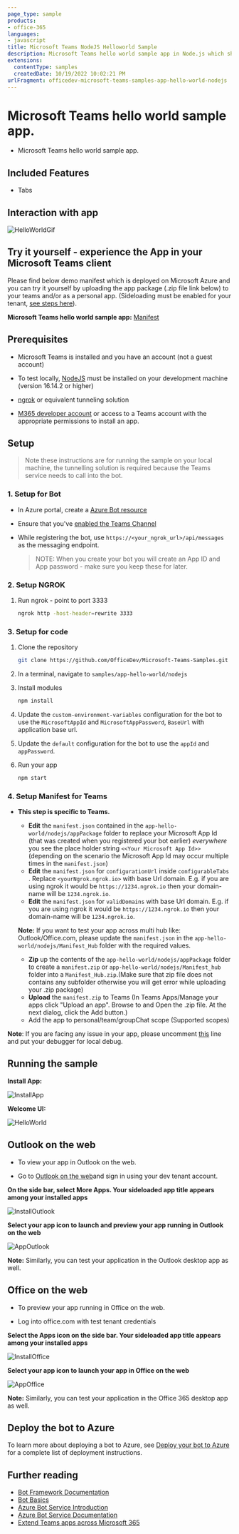 ```yaml
---
page_type: sample
products:
- office-365
languages:
- javascript
title: Microsoft Teams NodeJS Helloworld Sample
description: Microsoft Teams hello world sample app in Node.js which showcase tab, bot and messaging extension.
extensions:
  contentType: samples
  createdDate: 10/19/2022 10:02:21 PM
urlFragment: officedev-microsoft-teams-samples-app-hello-world-nodejs
---
```


# Microsoft Teams hello world sample app.

- Microsoft Teams hello world sample app.

## Included Features
* Tabs

## Interaction with app

![HelloWorldGif](Images/AppHelloWorldGif.gif)

## Try it yourself - experience the App in your Microsoft Teams client
Please find below demo manifest which is deployed on Microsoft Azure and you can try it yourself by uploading the app package (.zip file link below) to your teams and/or as a personal app. (Sideloading must be enabled for your tenant, [see steps here](https://docs.microsoft.com/microsoftteams/platform/concepts/build-and-test/prepare-your-o365-tenant#enable-custom-teams-apps-and-turn-on-custom-app-uploading)).

**Microsoft Teams hello world sample app:** [Manifest](/samples/app-hello-world/csharp/demo-manifest/app-hello-world.zip)

## Prerequisites

-  Microsoft Teams is installed and you have an account (not a guest account)

-  To test locally, [NodeJS](https://nodejs.org/en/download/) must be installed on your development machine (version 16.14.2  or higher)

-  [ngrok](https://ngrok.com/) or equivalent tunneling solution

-  [M365 developer account](https://docs.microsoft.com/microsoftteams/platform/concepts/build-and-test/prepare-your-o365-tenant) or access to a Teams account with the appropriate permissions to install an app.

## Setup

> Note these instructions are for running the sample on your local machine, the tunnelling solution is required because
> the Teams service needs to call into the bot.

### 1. Setup for Bot
- In Azure portal, create a [Azure Bot resource](https://docs.microsoft.com/azure/bot-service/bot-builder-authentication?view=azure-bot-service-4.0&tabs=csharp%2Caadv2)

- Ensure that you've [enabled the Teams Channel](https://docs.microsoft.com/azure/bot-service/channel-connect-teams?view=azure-bot-service-4.0)

- While registering the bot, use `https://<your_ngrok_url>/api/messages` as the messaging endpoint.
    > NOTE: When you create your bot you will create an App ID and App password - make sure you keep these for later.

### 2. Setup NGROK
1) Run ngrok - point to port 3333

    ```bash
    ngrok http -host-header=rewrite 3333
    ```

### 3. Setup for code
1) Clone the repository

    ```bash
    git clone https://github.com/OfficeDev/Microsoft-Teams-Samples.git
    ```
2) In a terminal, navigate to `samples/app-hello-world/nodejs`

3) Install modules

    ```bash
    npm install
    ```

4) Update the `custom-environment-variables` configuration for the bot to use the `MicrosoftAppId` and `MicrosoftAppPassword`, `BaseUrl` with application base url.

5) Update the `default` configuration for the bot to use the `appId` and `appPassword`.

5) Run your app

    ```bash
    npm start
    ```
### 4. Setup Manifest for Teams

 - **This step is specific to Teams.**

    - **Edit** the `manifest.json` contained in the `app-hello-world/nodejs/appPackage` folder to replace your Microsoft App Id (that was created when you registered your bot earlier) *everywhere* you see the place holder string `<<Your Microsoft App Id>>` (depending on the scenario the Microsoft App Id may occur multiple times in the `manifest.json`)
    - **Edit** the `manifest.json` for `configurationUrl` inside `configurableTabs` . Replace `<yourNgrok.ngrok.io>` with base Url domain. E.g. if you are using ngrok it would be `https://1234.ngrok.io` then your domain-name will be `1234.ngrok.io`.
    - **Edit** the `manifest.json` for `validDomains` with base Url domain. E.g. if you are using ngrok it would be `https://1234.ngrok.io` then your domain-name will be `1234.ngrok.io`.
    
    **Note:** If you want to test your app across multi hub like: Outlook/Office.com, please update the `manifest.json` in the `app-hello-world/nodejs/Manifest_Hub` folder with the required values.

    - **Zip** up the contents of the `app-hello-world/nodejs/appPackage` folder to create a `manifest.zip` or `app-hello-world/nodejs/Manifest_hub` folder into a `Manifest_Hub.zip`.(Make sure that zip file does not contains any subfolder otherwise you will get error while uploading your .zip package)
    - **Upload** the `manifest.zip` to Teams (In Teams Apps/Manage your apps click "Upload an app". Browse to and Open the .zip file. At the next dialog, click the Add button.)
    - Add the app to personal/team/groupChat scope (Supported scopes)

**Note**: If you are facing any issue in your app, please uncomment [this](https://github.com/OfficeDev/Microsoft-Teams-Samples/blob/main/samples/app-hello-world/nodejs/src/bot.js#L38) line and put your debugger for local debug.

## Running the sample

**Install App:**

![InstallApp](Images/Install.png)

**Welcome UI:**

![HelloWorld](Images/HelloWorld.png)

## Outlook on the web

- To view your app in Outlook on the web.

- Go to [Outlook on the web](https://outlook.office.com/mail/)and sign in using your dev tenant account.

**On the side bar, select More Apps. Your sideloaded app title appears among your installed apps**

![InstallOutlook](Images/InstallOutlook.png)

**Select your app icon to launch and preview your app running in Outlook on the web**

![AppOutlook](Images/AppOutlook.png)

**Note:** Similarly, you can test your application in the Outlook desktop app as well.

## Office on the web

- To preview your app running in Office on the web.

- Log into office.com with test tenant credentials

**Select the Apps icon on the side bar. Your sideloaded app title appears among your installed apps**

![InstallOffice](Images/InstallOffice.png)

**Select your app icon to launch your app in Office on the web**

![AppOffice](Images/AppOffice.png)

**Note:** Similarly, you can test your application in the Office 365 desktop app as well.

## Deploy the bot to Azure

To learn more about deploying a bot to Azure, see [Deploy your bot to Azure](https://aka.ms/azuredeployment) for a complete list of deployment instructions.

## Further reading

- [Bot Framework Documentation](https://docs.botframework.com)
- [Bot Basics](https://docs.microsoft.com/azure/bot-service/bot-builder-basics?view=azure-bot-service-4.0)
- [Azure Bot Service Introduction](https://docs.microsoft.com/azure/bot-service/bot-service-overview-introduction?view=azure-bot-service-4.0)
- [Azure Bot Service Documentation](https://docs.microsoft.com/azure/bot-service/?view=azure-bot-service-4.0)
- [Extend Teams apps across Microsoft 365](https://learn.microsoft.com/en-us/microsoftteams/platform/m365-apps/overview)